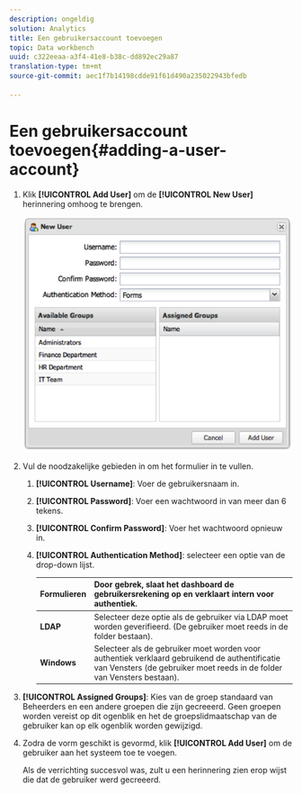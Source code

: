 ```yaml
---
description: ongeldig
solution: Analytics
title: Een gebruikersaccount toevoegen
topic: Data workbench
uuid: c322eeaa-a3f4-41e8-b38c-dd892ec29a87
translation-type: tm+mt
source-git-commit: aec1f7b14198cdde91f61d490a235022943bfedb

---
```



# Een gebruikersaccount toevoegen{#adding-a-user-account}

1. Klik **[!UICONTROL Add User]** om de **[!UICONTROL New User]** herinnering omhoog te brengen.

   ![](assets/add_user_account.png)

1. Vul de noodzakelijke gebieden in om het formulier in te vullen.
   1. **[!UICONTROL Username]**: Voer de gebruikersnaam in.
   1. **[!UICONTROL Password]**: Voer een wachtwoord in van meer dan 6 tekens.
   1. **[!UICONTROL Confirm Password]**: Voer het wachtwoord opnieuw in.
   1. **[!UICONTROL Authentication Method]**: selecteer een optie van de drop-down lijst.

      | **Formulieren** | Door gebrek, slaat het dashboard de gebruikersrekening op en verklaart intern voor authentiek. |
      |---|---|
      | **LDAP** | Selecteer deze optie als de gebruiker via LDAP moet worden geverifieerd. (De gebruiker moet reeds in de folder bestaan). |
      | **Windows** | Selecteer als de gebruiker moet worden voor authentiek verklaard gebruikend de authentificatie van Vensters (de gebruiker moet reeds in de folder van Vensters bestaan). |

1. **[!UICONTROL Assigned Groups]**: Kies van de groep standaard van Beheerders en een andere groepen die zijn gecreeerd. Geen groepen worden vereist op dit ogenblik en het de groepslidmaatschap van de gebruiker kan op elk ogenblik worden gewijzigd.
1. Zodra de vorm geschikt is gevormd, klik **[!UICONTROL Add User]** om de gebruiker aan het systeem toe te voegen.

   Als de verrichting succesvol was, zult u een herinnering zien erop wijst die dat de gebruiker werd gecreeerd.